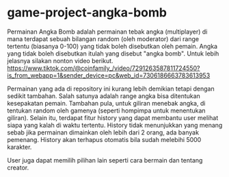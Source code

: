 # game-project-angka-bomb
Permainan Angka Bomb adalah permainan tebak angka (multiplayer) di mana terdapat sebuah bilangan random (oleh moderator) dari range tertentu (biasanya 0-100) yang tidak boleh disebutkan oleh pemain. Angka yang tidak boleh disebutkan itulah yang disebut "angka bomb". Untuk lebih jelasnya silakan nonton video berikut.
https://www.tiktok.com/@coinfamily_/video/7291263587811724550?is_from_webapp=1&sender_device=pc&web_id=7306186663783613953

Permainan yang ada di repository ini kurang lebih demikian tetapi dengan sedikit tambahan. Salah satunya adalah range angka bisa ditentukan kesepakatan pemain. Tambahan pula, untuk giliran menebak angka, di tentukan random oleh gamenya (seperti hompimpa untuk menentukan giliran). Selain itu, terdapat fitur history yang dapat membantu user melihat siapa yang kalah di waktu tertentu. History tidak menunjukkan yang menang sebab jika permainan dimainkan oleh lebih dari 2 orang, ada banyak pemenang. History akan terhapus otomatis bila sudah melebihi 5000 karakter. 

User juga dapat memilih pilihan lain seperti cara bermain dan tentang creator.
